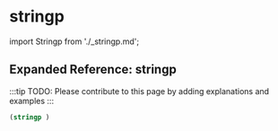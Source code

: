# stringp

import Stringp from './_stringp.md';

<Stringp />

## Expanded Reference: stringp

:::tip
TODO: Please contribute to this page by adding explanations and examples
:::

```lisp
(stringp )
```
